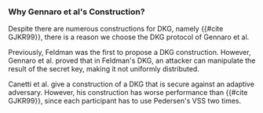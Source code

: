 ### Why Gennaro et al's Construction?

Despite there are numerous constructions for DKG, namely {{#cite GJKR99}}, there is a reason we choose the DKG protocol of Gennaro et al. 

Previously, Feldman was the first to propose a DKG construction. However, Gennaro et al. proved that in Feldman's DKG, an attacker can manipulate the result of the secret key, making it not uniformly distributed.

Canetti et al. give a construction of a DKG that is secure against an adaptive adversary. However, his construction has worse performance than {{#cite GJKR99}}, since each participant has to use Pedersen's VSS two times.